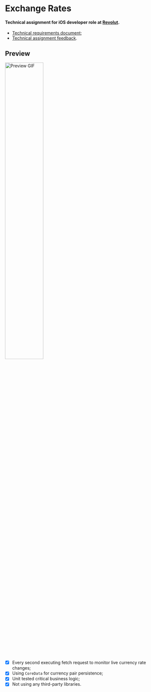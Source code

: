 # Exchange Rates

#### Technical assignment for iOS developer role at [Revolut](https://www.revolut.com/).
- [Technical requirements document](https://github.com/esesmuedgars/ExchangeRates/blob/master/RequirementsDocument.md);
- [Technical assignment feedback](https://github.com/esesmuedgars/ExchangeRates/blob/master/AssignmentFeedback.md).

## Preview

<img alt="Preview GIF" src="https://github.com/esesmuedgars/ExchangeRates/blob/assets/preview.gif" width="50%" />

- [X] Every second executing fetch request to monitor live currency rate changes; 
- [X] Using `CoreData` for currency pair persistence;
- [X] Unit tested critical business logic;
- [X] Not using any third-party libraries.
